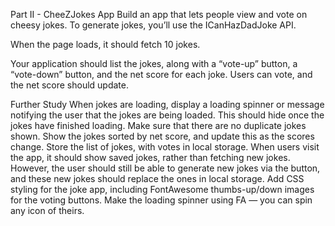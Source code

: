 Part II - CheeZJokes App
Build an app that lets people view and vote on cheesy jokes. To generate jokes, you’ll use the ICanHazDadJoke API.

When the page loads, it should fetch 10 jokes.

Your application should list the jokes, along with a “vote-up” button, a “vote-down” button, and the net score for each joke. Users can vote, and the net score should update.

Further Study
When jokes are loading, display a loading spinner or message notifying the user that the jokes are being loaded. This should hide once the jokes have finished loading.
Make sure that there are no duplicate jokes shown.
Show the jokes sorted by net score, and update this as the scores change.
Store the list of jokes, with votes in local storage. When users visit the app, it should show saved jokes, rather than fetching new jokes. However, the user should still be able to generate new jokes via the button, and these new jokes should replace the ones in local storage.
Add CSS styling for the joke app, including FontAwesome thumbs-up/down images for the voting buttons. Make the loading spinner using FA — you can spin any icon of theirs.